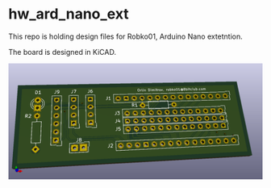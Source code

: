 # hw_ard_nano_ext
This repo is holding design files for Robko01, Arduino Nano extetntion.

The board is designed in KiCAD.

![SCH](./ArduinoRobko01/Robko01.png)